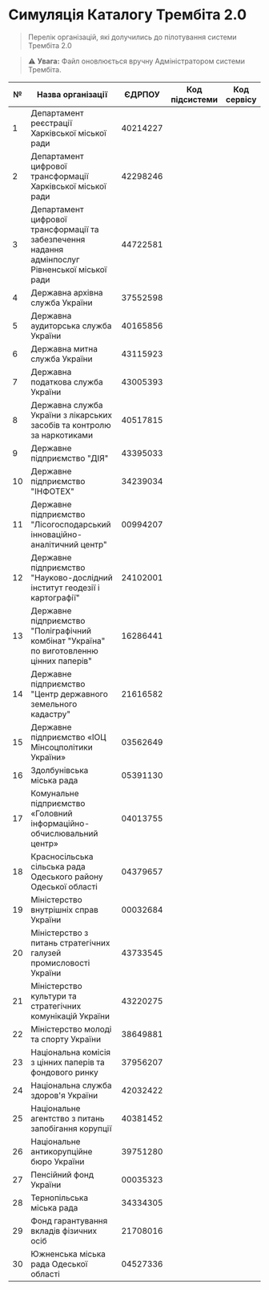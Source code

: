 # Симуляція Каталогу Трембіта 2.0

> Перелік організацій, які долучились до пілотування системи Трембіта 2.0

> ⚠️ **Увага:** Файл оновлюється вручну Адміністратором системи Трембіта.

| №  | Назва організації                                                                               | ЄДРПОУ     | Код підсистеми | Код сервісу |
|----|-------------------------------------------------------------------------------------------------|------------|----------------|-------------|
| 1  | Департамент реєстрації Харківської міської ради                                                 | 40214227   |                |             |
| 2  | Департамент цифрової трансформації Харківської міської ради                                     | 42298246   |                |             |
| 3  | Департамент цифрової трансформації та забезпечення надання адмінпослуг Рівненської міської ради | 44722581   |                |             |
| 4  | Державна архівна служба України                                                                 | 37552598   |                |             |
| 5  | Державна аудиторська служба України                                                             | 40165856   |                |             |
| 6  | Державна митна служба України                                                                   | 43115923   |                |             |
| 7  | Державна податкова служба України                                                               | 43005393   |                |             |
| 8  | Державна служба України з лікарських засобів та контролю за наркотиками                         | 40517815   |                |             |
| 9  | Державне підприємство "ДІЯ"                                                                     | 43395033   |                |             |
| 10 | Державне підприємство "ІНФОТЕХ"                                                                 | 34239034   |                |             |
| 11 | Державне підприємство "Лісогосподарський інноваційно-аналітичний центр"                         | 00994207   |                |             |
| 12 | Державне підприємство "Науково-дослідний інститут геодезії і картографії"                       | 24102001   |                |             |
| 13 | Державне підприємство "Поліграфічний комбінат "Україна" по виготовленню цінних паперів"         | 16286441   |                |             |
| 14 | Державне підприємство "Центр державного земельного кадастру"                                    | 21616582   |                |             |
| 15 | Державне підприємство «ІОЦ Мінсоцполітики України»                                              | 03562649   |                |             |
| 16 | Здолбунівська міська рада                                                                       | 05391130   |                |             |
| 17 | Комунальне підприємство «Головний інформаційно-обчислювальний центр»                            | 04013755   |                |             |
| 18 | Красносільська сільська рада Одеського району Одеської області                                  | 04379657   |                |             |
| 19 | Міністерство внутрішніх справ України                                                           | 00032684   |                |             |
| 20 | Міністерство з питань стратегічних галузей промисловості України                                | 43733545   |                |             |
| 21 | Міністерство культури та стратегічних комунікацій України                                       | 43220275   |                |             |
| 22 | Міністерство молоді та спорту України                                                           | 38649881   |                |             |
| 23 | Національна комісія з цінних паперів та фондового ринку                                         | 37956207   |                |             |
| 24 | Національна служба здоров'я України                                                             | 42032422   |                |             |
| 25 | Національне агентство з питань запобігання корупції                                             | 40381452   |                |             |
| 26 | Національне антикорупційне бюро України                                                         | 39751280   |                |             |
| 27 | Пенсійний фонд України                                                                          | 00035323   |                |             |
| 28 | Тернопільська міська рада                                                                       | 34334305   |                |             |
| 29 | Фонд гарантування вкладів фізичних осіб                                                         | 21708016   |                |             |
| 30 | Южненська міська рада Одеської області                                                          | 04527336   |                |             |
